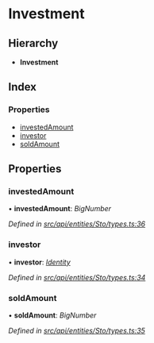 # Investment

## Hierarchy

* **Investment**

## Index

### Properties

* [investedAmount](investment.md#investedamount)
* [investor](investment.md#investor)
* [soldAmount](investment.md#soldamount)

## Properties

### investedAmount

• **investedAmount**: _BigNumber_

_Defined in_ [_src/api/entities/Sto/types.ts:36_](https://github.com/PolymathNetwork/polymesh-sdk/blob/a0872cf4/src/api/entities/Sto/types.ts#L36)

### investor

• **investor**: [_Identity_](../classes/identity.md)

_Defined in_ [_src/api/entities/Sto/types.ts:34_](https://github.com/PolymathNetwork/polymesh-sdk/blob/a0872cf4/src/api/entities/Sto/types.ts#L34)

### soldAmount

• **soldAmount**: _BigNumber_

_Defined in_ [_src/api/entities/Sto/types.ts:35_](https://github.com/PolymathNetwork/polymesh-sdk/blob/a0872cf4/src/api/entities/Sto/types.ts#L35)

